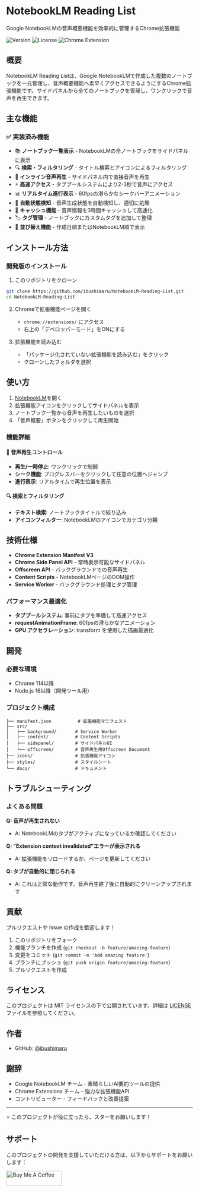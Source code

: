# NotebookLM Reading List

Google NotebookLMの音声概要機能を効率的に管理するChrome拡張機能

![Version](https://img.shields.io/badge/version-1.0.0-brightgreen.svg)
![License](https://img.shields.io/badge/license-MIT-blue.svg)
![Chrome Extension](https://img.shields.io/badge/Chrome%20Extension-Manifest%20V3-green.svg)

## 概要

NotebookLM Reading Listは、Google NotebookLMで作成した複数のノートブックを一元管理し、音声概要機能へ素早くアクセスできるようにするChrome拡張機能です。サイドパネルから全てのノートブックを管理し、ワンクリックで音声を再生できます。

## 主な機能

### ✅ 実装済み機能

- 📚 **ノートブック一覧表示** - NotebookLMの全ノートブックをサイドパネルに表示
- 🔍 **検索・フィルタリング** - タイトル検索とアイコンによるフィルタリング
- 🎵 **インライン音声再生** - サイドパネル内で直接音声を再生
- ⚡ **高速アクセス** - タブプールシステムにより2-3秒で音声にアクセス
- 📊 **リアルタイム進行表示** - 60fpsの滑らかなシークバーアニメーション
- 🔄 **自動状態検知** - 音声生成状態を自動検知し、適切に処理
- 💾 **キャッシュ機能** - 音声情報を3時間キャッシュして高速化
- 🏷️ **タグ管理** - ノートブックにカスタムタグを追加して整理
- 📅 **並び替え機能** - 作成日順またはNotebookLM順で表示

## インストール方法

### 開発版のインストール

1. このリポジトリをクローン
```bash
git clone https://github.com/ibushimaru/NotebookLM-Reading-List.git
cd NotebookLM-Reading-List
```

2. Chromeで拡張機能ページを開く
   - `chrome://extensions/` にアクセス
   - 右上の「デベロッパーモード」をONにする

3. 拡張機能を読み込む
   - 「パッケージ化されていない拡張機能を読み込む」をクリック
   - クローンしたフォルダを選択

## 使い方

1. [NotebookLM](https://notebooklm.google.com)を開く
2. 拡張機能アイコンをクリックしてサイドパネルを表示
3. ノートブック一覧から音声を再生したいものを選択
4. 「音声概要」ボタンをクリックして再生開始

### 機能詳細

#### 🎵 音声再生コントロール
- **再生/一時停止**: ワンクリックで制御
- **シーク機能**: プログレスバーをクリックして任意の位置へジャンプ
- **進行表示**: リアルタイムで再生位置を表示

#### 🔍 検索とフィルタリング
- **テキスト検索**: ノートブックタイトルで絞り込み
- **アイコンフィルター**: NotebookLMのアイコンでカテゴリ分類

## 技術仕様

- **Chrome Extension Manifest V3**
- **Chrome Side Panel API** - 常時表示可能なサイドパネル
- **Offscreen API** - バックグラウンドでの音声再生
- **Content Scripts** - NotebookLMページのDOM操作
- **Service Worker** - バックグラウンド処理とタブ管理

### パフォーマンス最適化

- **タブプールシステム**: 事前にタブを準備して高速アクセス
- **requestAnimationFrame**: 60fpsの滑らかなアニメーション
- **GPU アクセラレーション**: transform を使用した描画最適化

## 開発

### 必要な環境

- Chrome 114以降
- Node.js 16以降（開発ツール用）

### プロジェクト構成

```
├── manifest.json          # 拡張機能マニフェスト
├── src/
│   ├── background/       # Service Worker
│   ├── content/          # Content Scripts
│   ├── sidepanel/        # サイドパネルUI
│   └── offscreen/        # 音声再生用Offscreen Document
├── icons/                # 拡張機能アイコン
├── styles/               # スタイルシート
└── docs/                 # ドキュメント
```

## トラブルシューティング

### よくある問題

**Q: 音声が再生されない**
- A: NotebookLMのタブがアクティブになっているか確認してください

**Q: "Extension context invalidated"エラーが表示される**
- A: 拡張機能をリロードするか、ページを更新してください

**Q: タブが自動的に閉じられる**
- A: これは正常な動作です。音声再生終了後に自動的にクリーンアップされます

## 貢献

プルリクエストや Issue の作成を歓迎します！

1. このリポジトリをフォーク
2. 機能ブランチを作成 (`git checkout -b feature/amazing-feature`)
3. 変更をコミット (`git commit -m 'Add amazing feature'`)
4. ブランチにプッシュ (`git push origin feature/amazing-feature`)
5. プルリクエストを作成

## ライセンス

このプロジェクトは MIT ライセンスの下で公開されています。詳細は [LICENSE](./LICENSE) ファイルを参照してください。

## 作者

- GitHub: [@ibushimaru](https://github.com/ibushimaru)

## 謝辞

- Google NotebookLM チーム - 素晴らしいAI要約ツールの提供
- Chrome Extensions チーム - 強力な拡張機能API
- コントリビューター - フィードバックと改善提案

---

⭐ このプロジェクトが役に立ったら、スターをお願いします！

## サポート

このプロジェクトの開発を支援していただける方は、以下からサポートをお願いします：

<a href="https://buymeacoffee.com/ibushimaru" target="_blank"><img src="https://cdn.buymeacoffee.com/buttons/v2/default-yellow.png" alt="Buy Me A Coffee" style="height: 40px !important;width: 150px !important;" ></a>